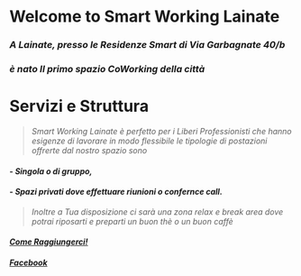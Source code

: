 
# Welcome to Smart Working Lainate

### _A Lainate, presso le Residenze Smart di Via Garbagnate 40/b_ 
### _è nato Il primo spazio CoWorking della città_   

# Servizi e Struttura

>_Smart Working Lainate è perfetto per i Liberi Professionisti che hanno esigenze di lavorare in modo flessibile le tipologie di postazioni offrerte dal nostro spazio sono_ 

#### - _Singola o di gruppo,_ 
#### - _Spazi privati dove effettuare riunioni o confernce call._ 

>_Inoltre a Tua disposizione ci sarà una zona relax e break area dove potrai riposarti e preparti un buon thè o un buon caffè_  

#### **_[Come Raggiungerci!](https://www.google.com/maps/place/Via+Garbagnate,+40,+20020+Lainate+MI/data=!4m2!3m1!1s0x4786949b4475c127:0xf69ee47b2d416746?ved=2ahUKEwj2hu3X_vreAhUO3KQKHfYECDsQ8gEwAHoECAAQAQ)_**
#### **_[Facebook](https://www.facebook.com/SmartWorkingLainate/)_**

<body background="https://ams3.digitaloceanspaces.com/sempionenews/2016/06/coworking-residenze.jpg" 
height="800" 
width="1200"
alling="50">
  
